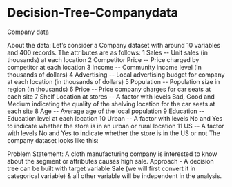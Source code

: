 # Decision-Tree-Companydata
Company data

About the data: 
Let’s consider a Company dataset with around 10 variables and 400 records. 
The attributes are as follows: 
1 Sales -- Unit sales (in thousands) at each location
2 Competitor Price -- Price charged by competitor at each location
3 Income -- Community income level (in thousands of dollars)
4 Advertising -- Local advertising budget for company at each location (in thousands of dollars)
5 Population -- Population size in region (in thousands)
6 Price -- Price company charges for car seats at each site
7 Shelf Location at stores -- A factor with levels Bad, Good and Medium indicating the quality of the shelving location for the car seats at each site
8 Age -- Average age of the local population
9 Education -- Education level at each location
10 Urban -- A factor with levels No and Yes to indicate whether the store is in an urban or rural location
11 US -- A factor with levels No and Yes to indicate whether the store is in the US or not
The company dataset looks like this: 
 
Problem Statement:
A cloth manufacturing company is interested to know about the segment or attributes causes high sale. 
Approach - A decision tree can be built with target variable Sale (we will first convert it in categorical variable) & all other variable will be independent in the analysis.  
